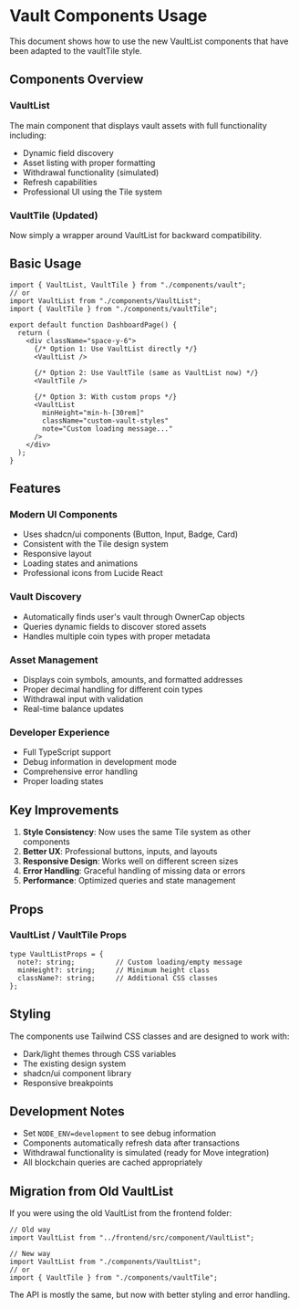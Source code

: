 # Vault Components Usage

This document shows how to use the new VaultList components that have been adapted to the vaultTile style.

## Components Overview

### VaultList
The main component that displays vault assets with full functionality including:
- Dynamic field discovery
- Asset listing with proper formatting
- Withdrawal functionality (simulated)
- Refresh capabilities
- Professional UI using the Tile system

### VaultTile (Updated)
Now simply a wrapper around VaultList for backward compatibility.

## Basic Usage

```tsx
import { VaultList, VaultTile } from "./components/vault";
// or
import VaultList from "./components/VaultList";
import { VaultTile } from "./components/vaultTile";

export default function DashboardPage() {
  return (
    <div className="space-y-6">
      {/* Option 1: Use VaultList directly */}
      <VaultList />
      
      {/* Option 2: Use VaultTile (same as VaultList now) */}
      <VaultTile />
      
      {/* Option 3: With custom props */}
      <VaultList 
        minHeight="min-h-[30rem]"
        className="custom-vault-styles"
        note="Custom loading message..."
      />
    </div>
  );
}
```

## Features

### Modern UI Components
- Uses shadcn/ui components (Button, Input, Badge, Card)
- Consistent with the Tile design system
- Responsive layout
- Loading states and animations
- Professional icons from Lucide React

### Vault Discovery
- Automatically finds user's vault through OwnerCap objects
- Queries dynamic fields to discover stored assets
- Handles multiple coin types with proper metadata

### Asset Management
- Displays coin symbols, amounts, and formatted addresses
- Proper decimal handling for different coin types
- Withdrawal input with validation
- Real-time balance updates

### Developer Experience
- Full TypeScript support
- Debug information in development mode
- Comprehensive error handling
- Proper loading states

## Key Improvements

1. **Style Consistency**: Now uses the same Tile system as other components
2. **Better UX**: Professional buttons, inputs, and layouts
3. **Responsive Design**: Works well on different screen sizes
4. **Error Handling**: Graceful handling of missing data or errors
5. **Performance**: Optimized queries and state management

## Props

### VaultList / VaultTile Props
```tsx
type VaultListProps = {
  note?: string;          // Custom loading/empty message
  minHeight?: string;     // Minimum height class
  className?: string;     // Additional CSS classes
};
```

## Styling

The components use Tailwind CSS classes and are designed to work with:
- Dark/light themes through CSS variables
- The existing design system
- shadcn/ui component library
- Responsive breakpoints

## Development Notes

- Set `NODE_ENV=development` to see debug information
- Components automatically refresh data after transactions
- Withdrawal functionality is simulated (ready for Move integration)
- All blockchain queries are cached appropriately

## Migration from Old VaultList

If you were using the old VaultList from the frontend folder:

```tsx
// Old way
import VaultList from "../frontend/src/component/VaultList";

// New way
import VaultList from "./components/VaultList";
// or
import { VaultTile } from "./components/vaultTile";
```

The API is mostly the same, but now with better styling and error handling.

